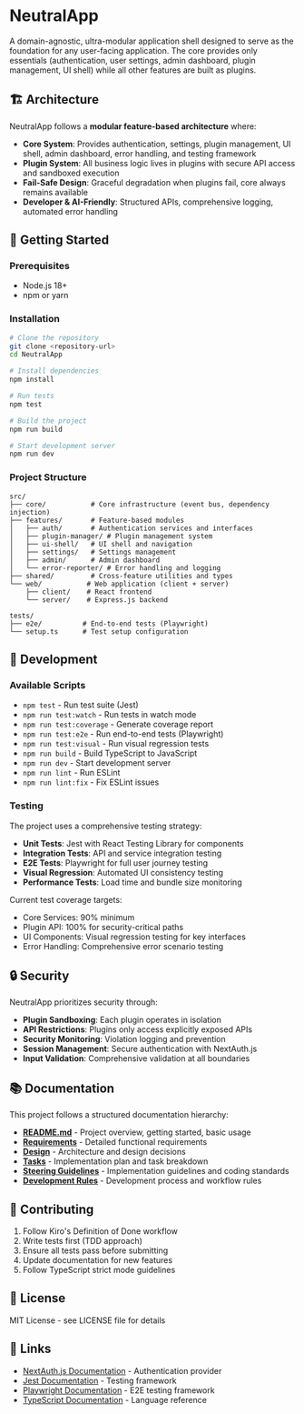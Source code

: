 # NeutralApp

A domain-agnostic, ultra-modular application shell designed to serve as the foundation for any user-facing application. The core provides only essentials (authentication, user settings, admin dashboard, plugin management, UI shell) while all other features are built as plugins.

## 🏗️ Architecture

NeutralApp follows a **modular feature-based architecture** where:
- **Core System**: Provides authentication, settings, plugin management, UI shell, admin dashboard, error handling, and testing framework
- **Plugin System**: All business logic lives in plugins with secure API access and sandboxed execution
- **Fail-Safe Design**: Graceful degradation when plugins fail, core always remains available
- **Developer & AI-Friendly**: Structured APIs, comprehensive logging, automated error handling

## 🚀 Getting Started

### Prerequisites
- Node.js 18+ 
- npm or yarn

### Installation

```bash
# Clone the repository
git clone <repository-url>
cd NeutralApp

# Install dependencies
npm install

# Run tests
npm test

# Build the project
npm run build

# Start development server
npm run dev
```

### Project Structure

```
src/
├── core/           # Core infrastructure (event bus, dependency injection)
├── features/       # Feature-based modules
│   ├── auth/       # Authentication services and interfaces
│   ├── plugin-manager/ # Plugin management system
│   ├── ui-shell/   # UI shell and navigation
│   ├── settings/   # Settings management
│   ├── admin/      # Admin dashboard
│   └── error-reporter/ # Error handling and logging
├── shared/         # Cross-feature utilities and types
└── web/           # Web application (client + server)
    ├── client/    # React frontend
    └── server/    # Express.js backend

tests/
├── e2e/          # End-to-end tests (Playwright)
└── setup.ts      # Test setup configuration
```

## 🔧 Development

### Available Scripts

- `npm test` - Run test suite (Jest)
- `npm run test:watch` - Run tests in watch mode
- `npm run test:coverage` - Generate coverage report
- `npm run test:e2e` - Run end-to-end tests (Playwright)
- `npm run test:visual` - Run visual regression tests
- `npm run build` - Build TypeScript to JavaScript
- `npm run dev` - Start development server
- `npm run lint` - Run ESLint
- `npm run lint:fix` - Fix ESLint issues

### Testing

The project uses a comprehensive testing strategy:
- **Unit Tests**: Jest with React Testing Library for components
- **Integration Tests**: API and service integration testing
- **E2E Tests**: Playwright for full user journey testing
- **Visual Regression**: Automated UI consistency testing
- **Performance Tests**: Load time and bundle size monitoring

Current test coverage targets:
- Core Services: 90% minimum
- Plugin API: 100% for security-critical paths
- UI Components: Visual regression testing for key interfaces
- Error Handling: Comprehensive error scenario testing

## 🔒 Security

NeutralApp prioritizes security through:
- **Plugin Sandboxing**: Each plugin operates in isolation
- **API Restrictions**: Plugins only access explicitly exposed APIs
- **Security Monitoring**: Violation logging and prevention
- **Session Management**: Secure authentication with NextAuth.js
- **Input Validation**: Comprehensive validation at all boundaries

## 📚 Documentation

This project follows a structured documentation hierarchy:

- **[README.md](README.md)** - Project overview, getting started, basic usage
- **[Requirements](.kiro/specs/neutral-app-foundation/requirements.md)** - Detailed functional requirements
- **[Design](.kiro/specs/neutral-app-foundation/design.md)** - Architecture and design decisions
- **[Tasks](.kiro/specs/neutral-app-foundation/tasks.md)** - Implementation plan and task breakdown
- **[Steering Guidelines](.kiro/steering/)** - Implementation guidelines and coding standards
- **[Development Rules](.cursor/rules/)** - Development process and workflow rules

## 🤝 Contributing

1. Follow Kiro's Definition of Done workflow
2. Write tests first (TDD approach)
3. Ensure all tests pass before submitting
4. Update documentation for new features
5. Follow TypeScript strict mode guidelines

## 📄 License

MIT License - see LICENSE file for details

## 🔗 Links

- [NextAuth.js Documentation](https://next-auth.js.org/) - Authentication provider
- [Jest Documentation](https://jestjs.io/docs/getting-started) - Testing framework
- [Playwright Documentation](https://playwright.dev/) - E2E testing framework
- [TypeScript Documentation](https://www.typescriptlang.org/docs/) - Language reference 